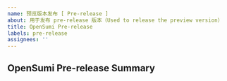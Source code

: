 ```yaml
---
name: 预览版本发布 [ Pre-release ]
about: 用于发布 pre-release 版本（Used to release the preview version）
title: OpenSumi Pre-release
labels: pre-release
assignees: ''
---
```


## OpenSumi Pre-release Summary

<!-- 请勿直接编辑正文，next 版本发布后机器人会自动填充 -->
